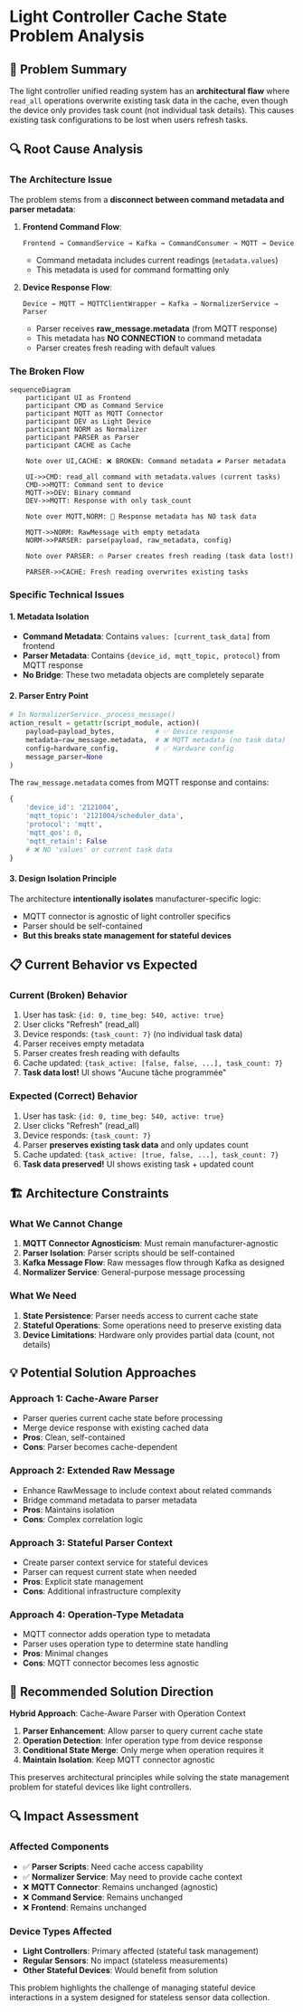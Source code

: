 # Light Controller Cache State Problem Analysis

## 🚨 Problem Summary

The light controller unified reading system has an **architectural flaw** where `read_all` operations overwrite existing task data in the cache, even though the device only provides task count (not individual task details). This causes existing task configurations to be lost when users refresh tasks.

## 🔍 Root Cause Analysis

### The Architecture Issue

The problem stems from a **disconnect between command metadata and parser metadata**:

1. **Frontend Command Flow**: 
   ```
   Frontend → CommandService → Kafka → CommandConsumer → MQTT → Device
   ```
   - Command metadata includes current readings (`metadata.values`)
   - This metadata is used for command formatting only

2. **Device Response Flow**:
   ```
   Device → MQTT → MQTTClientWrapper → Kafka → NormalizerService → Parser
   ```
   - Parser receives **raw_message.metadata** (from MQTT response)
   - This metadata has **NO CONNECTION** to command metadata
   - Parser creates fresh reading with default values

### The Broken Flow

```mermaid
sequenceDiagram
    participant UI as Frontend
    participant CMD as Command Service
    participant MQTT as MQTT Connector
    participant DEV as Light Device
    participant NORM as Normalizer
    participant PARSER as Parser
    participant CACHE as Cache

    Note over UI,CACHE: ❌ BROKEN: Command metadata ≠ Parser metadata

    UI->>CMD: read_all command with metadata.values (current tasks)
    CMD->>MQTT: Command sent to device
    MQTT->>DEV: Binary command
    DEV->>MQTT: Response with only task_count
    
    Note over MQTT,NORM: 📡 Response metadata has NO task data
    
    MQTT->>NORM: RawMessage with empty metadata
    NORM->>PARSER: parse(payload, raw_metadata, config)
    
    Note over PARSER: 🔥 Parser creates fresh reading (task data lost!)
    
    PARSER->>CACHE: Fresh reading overwrites existing tasks
```

### Specific Technical Issues

#### 1. **Metadata Isolation**
- **Command Metadata**: Contains `values: [current_task_data]` from frontend
- **Parser Metadata**: Contains `{device_id, mqtt_topic, protocol}` from MQTT response
- **No Bridge**: These two metadata objects are completely separate

#### 2. **Parser Entry Point**
```python
# In NormalizerService._process_message()
action_result = getattr(script_module, action)(
    payload=payload_bytes,          # ✅ Device response
    metadata=raw_message.metadata,  # ❌ MQTT metadata (no task data)
    config=hardware_config,         # ✅ Hardware config
    message_parser=None
)
```

The `raw_message.metadata` comes from MQTT response and contains:
```python
{
    'device_id': '2121004',
    'mqtt_topic': '2121004/scheduler_data', 
    'protocol': 'mqtt',
    'mqtt_qos': 0,
    'mqtt_retain': False
    # ❌ NO 'values' or current task data
}
```

#### 3. **Design Isolation Principle**
The architecture **intentionally isolates** manufacturer-specific logic:
- MQTT connector is agnostic of light controller specifics
- Parser should be self-contained
- **But this breaks state management for stateful devices**

## 📋 Current Behavior vs Expected

### Current (Broken) Behavior
1. User has task: `{id: 0, time_beg: 540, active: true}`
2. User clicks "Refresh" (read_all)
3. Device responds: `{task_count: 7}` (no individual task data)
4. Parser receives empty metadata
5. Parser creates fresh reading with defaults
6. Cache updated: `{task_active: [false, false, ...], task_count: 7}`
7. **Task data lost!** UI shows "Aucune tâche programmée"

### Expected (Correct) Behavior  
1. User has task: `{id: 0, time_beg: 540, active: true}`
2. User clicks "Refresh" (read_all)
3. Device responds: `{task_count: 7}`
4. Parser **preserves existing task data** and only updates count
5. Cache updated: `{task_active: [true, false, ...], task_count: 7}`
6. **Task data preserved!** UI shows existing task + updated count

## 🏗️ Architecture Constraints

### What We Cannot Change
1. **MQTT Connector Agnosticism**: Must remain manufacturer-agnostic
2. **Parser Isolation**: Parser scripts should be self-contained
3. **Kafka Message Flow**: Raw messages flow through Kafka as designed
4. **Normalizer Service**: General-purpose message processing

### What We Need
1. **State Persistence**: Parser needs access to current cache state
2. **Stateful Operations**: Some operations need to preserve existing data
3. **Device Limitations**: Hardware only provides partial data (count, not details)

## 💡 Potential Solution Approaches

### Approach 1: Cache-Aware Parser
- Parser queries current cache state before processing
- Merge device response with existing cached data
- **Pros**: Clean, self-contained
- **Cons**: Parser becomes cache-dependent

### Approach 2: Extended Raw Message
- Enhance RawMessage to include context about related commands
- Bridge command metadata to parser metadata
- **Pros**: Maintains isolation
- **Cons**: Complex correlation logic

### Approach 3: Stateful Parser Context
- Create parser context service for stateful devices
- Parser can request current state when needed
- **Pros**: Explicit state management
- **Cons**: Additional infrastructure complexity

### Approach 4: Operation-Type Metadata
- MQTT connector adds operation type to metadata
- Parser uses operation type to determine state handling
- **Pros**: Minimal changes
- **Cons**: MQTT connector becomes less agnostic

## 🎯 Recommended Solution Direction

**Hybrid Approach**: Cache-Aware Parser with Operation Context

1. **Parser Enhancement**: Allow parser to query current cache state
2. **Operation Detection**: Infer operation type from device response
3. **Conditional State Merge**: Only merge when operation requires it
4. **Maintain Isolation**: Keep MQTT connector agnostic

This preserves architectural principles while solving the state management problem for stateful devices like light controllers.

## 🔍 Impact Assessment

### Affected Components
- ✅ **Parser Scripts**: Need cache access capability
- ✅ **Normalizer Service**: May need to provide cache context
- ❌ **MQTT Connector**: Remains unchanged (agnostic)
- ❌ **Command Service**: Remains unchanged  
- ❌ **Frontend**: Remains unchanged

### Device Types Affected
- **Light Controllers**: Primary affected (stateful task management)
- **Regular Sensors**: No impact (stateless measurements)
- **Other Stateful Devices**: Would benefit from solution

This problem highlights the challenge of managing stateful device interactions in a system designed for stateless sensor data collection.